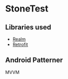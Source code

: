 # StoneTest

Libraries used
--------------
* <a href="https://realm.io/">Realm</a>
* <a href="http://square.github.io/retrofit/">Retrofit</a>
</ul>

Android Patterner
-----------------

MVVM
